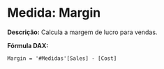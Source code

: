 # Medida: Margin

**Descrição:** Calcula a margem de lucro para vendas.

**Fórmula DAX:**
```DAX
Margin = '#Medidas'[Sales] - [Cost]
